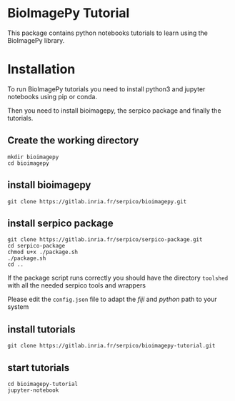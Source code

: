 # BioImagePy Tutorial

This package contains python notebooks tutorials to learn using the BioImagePy
library. 

# Installation

To run BioImagePy tutorials you need to install python3 and jupyter notebooks
using pip or conda.

Then you need to install bioimagepy, the serpico package and finally the tutorials.

## Create the working directory 

```shell
mkdir bioimagepy
cd bioimagepy
```

## install bioimagepy

```shell
git clone https://gitlab.inria.fr/serpico/bioimagepy.git
```

## install serpico package

```shell
git clone https://gitlab.inria.fr/serpico/serpico-package.git
cd serpico-package
chmod u+x ./package.sh
./package.sh
cd ..
```

If the package script runs correctly you should have the directory `toolshed` 
with all the needed serpico tools and wrappers

Please edit the `config.json` file to adapt the *fiji* and *python* path to your 
system

## install tutorials

```shell
git clone https://gitlab.inria.fr/serpico/bioimagepy-tutorial.git
```

## start tutorials

```shell
cd bioimagepy-tutorial
jupyter-notebook
```